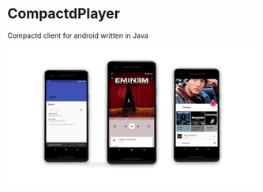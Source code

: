 # CompactdPlayer
Compactd  client for android written in Java


![screens](https://raw.githubusercontent.com/compactd/CompactdPlayer/master/screenshots.png)
